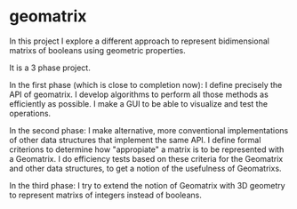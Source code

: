geomatrix
=========

In this project I explore a different approach to represent bidimensional matrixs of booleans using geometric properties.

It is a 3 phase project.

In the first phase (which is close to completion now):
I define precisely the API of geomatrix.
I develop algorithms to perform all those methods as efficiently as possible.
I make a GUI to be able to visualize and test the operations.

In the second phase:
I make alternative, more conventional implementations of other data structures that implement the same API.
I define formal criterions to determine how "appropiate" a matrix is to be represented with a Geomatrix.
I do efficiency tests based on these criteria for the Geomatrix and other data structures, to get a notion of the usefulness of Geomatrixs.

In the third phase:
I try to extend the notion of Geomatrix with 3D geometry to represent matrixs of integers instead of booleans.
